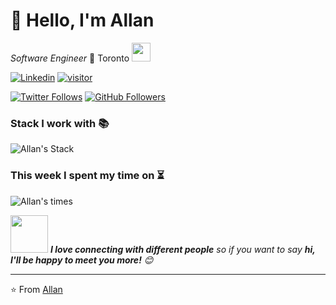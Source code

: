 # 👋 Hello, I'm Allan  

_*Software Engineer*_ 🍁 Toronto 
<img src="https://media.giphy.com/media/WUlplcMpOCEmTGBtBW/giphy.gif" width="30"> 

[![Linkedin](https://img.shields.io/badge/-Allan_Im-blue?style=flat&logo=Linkedin&logoColor=white&link=https://www.linkedin.com/in/allanim/)](https://www.linkedin.com/in/allanim/)
[![visitor](https://hits.seeyoufarm.com/api/count/incr/badge.svg?url=https%3A%2F%2Fgithub.com%2Fallanim)](https://hits.seeyoufarm.com)

[![Twitter Follows](https://img.shields.io/twitter/follow/allanlogs?label=Follow)](https://twitter.com/allanlogs)
[![GitHub Followers](https://img.shields.io/github/followers/allanim?label=Follow&style=social)](https://github.com/allanim?tab=followers)


### Stack I work with 📚
![Allan's Stack](https://api.allanim.com/stack-lang/github/allanim)


### This week I spent my time on ⏳
![Allan's times](https://api.allanim.com/wakatime/allanim?theme=dark&row=3)


<img src="https://media.giphy.com/media/LnQjpWaON8nhr21vNW/giphy.gif" width="60"> <em><b>I love connecting with different people</b> so if you want to say <b>hi, I'll be happy to meet you more!</b> 😊</em>

---

⭐️ From [Allan](http://git.io/allanim)



